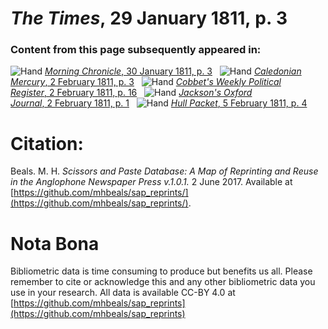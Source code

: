 # *The Times*, 29 January 1811, p. 3  
  
### Content from this page subsequently appeared in:  
![Hand](http://scissorsandpaste.net/wp-content/uploads/2017/06/smallhandpointer.png) [*Morning Chronicle*, 30 January 1811, p. 3](https://mhbeals.github.io/sap_html/Morning-Chronicle/Morning-Chronicle-30-January-1811-p-3)  
![Hand](http://scissorsandpaste.net/wp-content/uploads/2017/06/smallhandpointer.png) [*Caledonian Mercury*, 2 February 1811, p. 3](https://mhbeals.github.io/sap_html/Caledonian-Mercury/Caledonian-Mercury-2-February-1811-p-3)  
![Hand](http://scissorsandpaste.net/wp-content/uploads/2017/06/smallhandpointer.png) [*Cobbet's Weekly Political Register*, 2 February 1811, p. 16](https://mhbeals.github.io/sap_html/Cobbet's-Weekly-Political-Register/Cobbet's-Weekly-Political-Register-2-February-1811-p-16)  
![Hand](http://scissorsandpaste.net/wp-content/uploads/2017/06/smallhandpointer.png) [*Jackson's Oxford Journal*, 2 February 1811, p. 1](https://mhbeals.github.io/sap_html/Jackson's-Oxford-Journal/Jackson's-Oxford-Journal-2-February-1811-p-1)  
![Hand](http://scissorsandpaste.net/wp-content/uploads/2017/06/smallhandpointer.png) [*Hull Packet*, 5 February 1811, p. 4](https://mhbeals.github.io/sap_html/Hull-Packet/Hull-Packet-5-February-1811-p-4)  


# Citation: 

Beals. M. H. *Scissors and Paste Database: A Map of Reprinting and Reuse in the Anglophone Newspaper Press v.1.0.1.* 2 June 2017. Available at [https://github.com/mhbeals/sap_reprints/](https://github.com/mhbeals/sap_reprints/). 

# Nota Bona

Bibliometric data is time consuming to produce but benefits us all. Please remember to cite or acknowledge this and any other bibliometric data you use in your research. All data is available CC-BY 4.0 at [https://github.com/mhbeals/sap_reprints](https://github.com/mhbeals/sap_reprints)